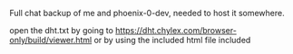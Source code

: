 Full chat backup of me and phoenix-0-dev, needed to host it somewhere.

open the dht.txt by going to https://dht.chylex.com/browser-only/build/viewer.html or by using the included html file included